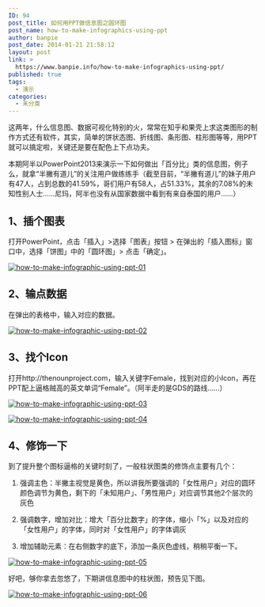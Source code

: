 ```yaml
---
ID: 94
post_title: 如何用PPT做信息图之圆环图
post_name: how-to-make-infographics-using-ppt
author: banpie
post_date: 2014-01-21 21:58:12
layout: post
link: >
  https://www.banpie.info/how-to-make-infographics-using-ppt/
published: true
tags:
  - 演示
categories:
  - 未分类
---
```

这两年，什么信息图、数据可视化特别的火，常常在知乎和果壳上求这类图形的制作方式还有软件，其实，简单的饼状态图、折线图、条形图、柱形图等等，用PPT就可以搞定啦，关键还是要在配色上下点功夫。

本期阿半以PowerPoint2013来演示一下如何做出「百分比」类的信息图，例子么，就拿“半撇有道儿”的关注用户做练练手（截至目前，“半撇有道儿”的妹子用户有47人，占到总数的41.59%，哥们用户有58人，占51.33%，其余的7.08%的未知性别人士……尼玛，阿半也没有从国家数据中看到有来自泰国的用户……）

## 1、插个图表

打开PowerPoint，点击「插入」>选择「图表」按钮 > 在弹出的「插入图标」窗口中，选择「饼图」中的「圆环图」> 点击「确定」。

[![how-to-make-infographic-using-ppt-01][1]][1]

## 2、输点数据

在弹出的表格中，输入对应的数据。

[![how-to-make-infographic-using-ppt-02][2]][2]

## 3、找个Icon

打开http://thenounproject.com，输入关键字Female，找到对应的小Icon，再在PPT配上逼格贼高的英文单词“Female”。（阿半走的是GDS的路线……）

[![how-to-make-infographic-using-ppt-03][3]][3]

[![how-to-make-infographic-using-ppt-04][4]][4]

## 4、修饰一下

到了提升整个图标逼格的关键时刻了，一般柱状图类的修饰点主要有几个：

1.  强调主色：半撇主视觉是黄色，所以讲我所要强调的「女性用户」对应的圆环颜色调节为黄色，剩下的「未知用户」、「男性用户」对应调节其他2个层次的灰色

2.  强调数字，增加对比：增大「百分比数字」的字体，缩小「%」以及对应的「女性用户」的字体，同时对「女性用户」的字体调灰

3.  增加辅助元素：在右侧数字的底下，添加一条灰色虚线，稍稍平衡一下。

[![how-to-make-infographic-using-ppt-05][5]][5]

好吧，够你拿去忽悠了，下期讲信息图中的柱状图，预告见下图。

[![how-to-make-infographic-using-ppt-06][6]][6]

 [1]: http://7arnhx.com1.z0.glb.clouddn.com/wp-content/uploads/2014/01/how-to-make-infographic-using-ppt-01.png
 [2]: http://7arnhx.com1.z0.glb.clouddn.com/wp-content/uploads/2014/01/how-to-make-infographic-using-ppt-02.png
 [3]: http://7arnhx.com1.z0.glb.clouddn.com/wp-content/uploads/2014/01/how-to-make-infographic-using-ppt-03.png
 [4]: http://7arnhx.com1.z0.glb.clouddn.com/wp-content/uploads/2014/01/how-to-make-infographic-using-ppt-04.png
 [5]: http://7arnhx.com1.z0.glb.clouddn.com/wp-content/uploads/2014/01/how-to-make-infographic-using-ppt-05.png
 [6]: http://7arnhx.com1.z0.glb.clouddn.com/wp-content/uploads/2014/01/how-to-make-infographic-using-ppt-06.png